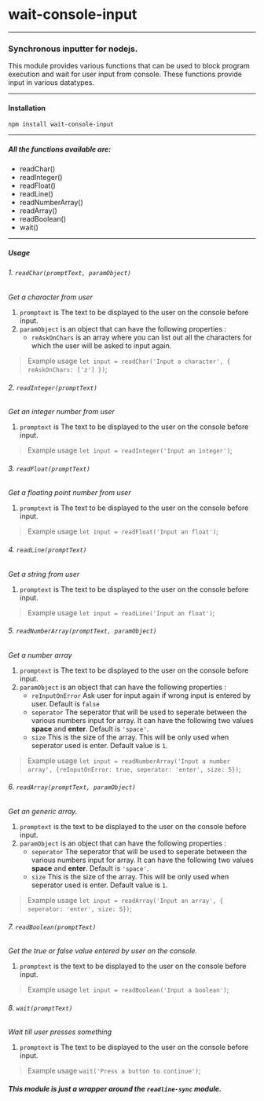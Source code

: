 # wait-console-input

---
### Synchronous inputter for nodejs.

This module provides various functions that can be used to block program execution and wait for user input from console.
These functions provide input in various datatypes. 

---
#### Installation
```
npm install wait-console-input
```
---

##### All the functions available are:
  - readChar()
  - readInteger()
  - readFloat()
  - readLine()
  - readNumberArray()
  - readArray()
  - readBoolean()
  - wait()
---
##### Usage
 
###### 1. `readChar(promptText, paramObject)`
*Get a character from user*
1. `promptext` is The text to be displayed to the user on the console before input.
2. `paramObject` is an object that can have the following properties :
    - `reAskOnChars` is an array where you can list out all the characters for which the user will be asked to input again.

> Example usage
`let input = readChar('Input a character', { reAskOnChars: ['z'] })`;

###### 2. `readInteger(promptText)`
*Get an integer number from user*
1. `promptext` is The text to be displayed to the user on the console before input.

> Example usage
`let input = readInteger('Input an integer')`;
###### 3. `readFloat(promptText)`
*Get a floating point number from user*
1. `promptext` is The text to be displayed to the user on the console before input.

> Example usage
`let input = readFloat('Input an float')`;
###### 4. `readLine(promptText)`
*Get a string from user*
1. `promptext` is The text to be displayed to the user on the console before input.

> Example usage
`let input = readLine('Input an float')`;

###### 5. `readNumberArray(promptText, paramObject)`
*Get a number array*
1. `promptext` is The text to be displayed to the user on the console before input.
2. `paramObject` is an object that can have the following properties :
    - `reInputOnError` Ask user for input again if wrong input is entered by user. Default is `false`
    - `seperator` The seperator that will be used to seperate between the various numbers input for array. It can have the following two values **space** and **enter**. Default is `'space'`.
    - `size` This is the size of the array. This will be only used when seperator used is enter. Default value is `1`.

> Example usage
`let input = readNumberArray('Input a number array', {reInputOnError: true, seperator: 'enter', size: 5})`;

###### 6. `readArray(promptText, paramObject)`
*Get an generic array.*
1. `promptext` is the text to be displayed to the user on the console before input.
2. `paramObject` is an object that can have the following properties :
    - `seperator` The seperator that will be used to seperate between the various numbers input for array. It can have the following two values **space** and **enter**. Default is `'space'`.
    - `size` This is the size of the array. This will be only used when seperator used is enter. Default value is `1`.

> Example usage
`let input = readArray('Input an array', { seperator: 'enter', size: 5})`;

###### 7. `readBoolean(promptText)`
*Get the true or false value entered by user on the console.*
1. `promptext` is the text to be displayed to the user on the console before input.

> Example usage
`let input = readBoolean('Input a boolean')`;
###### 8. `wait(promptText)`
*Wait till user presses something*
1. `promptext` is The text to be displayed to the user on the console before input.

> Example usage
`wait('Press a button to continue')`;

##### This module is just a wrapper around the ```readline-sync``` module.

